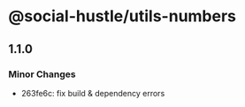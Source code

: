# @social-hustle/utils-numbers

## 1.1.0

### Minor Changes

- 263fe6c: fix build & dependency errors
